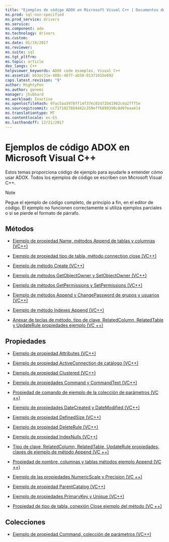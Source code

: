 ```yaml
---
title: "Ejemplos de código ADOX en Microsoft Visual C++ | Documentos de Microsoft"
ms.prod: sql-non-specified
ms.prod_service: drivers
ms.service: 
ms.component: ado
ms.technology: drivers
ms.custom: 
ms.date: 01/19/2017
ms.reviewer: 
ms.suite: sql
ms.tgt_pltfrm: 
ms.topic: article
dev_langs: C++
helpviewer_keywords: ADOX code examples, Visual C++
ms.assetid: b63ec31e-488c-4677-ab58-01371015e692
caps.latest.revision: "9"
author: MightyPen
ms.author: genemi
manager: jhubbard
ms.workload: Inactive
ms.openlocfilehash: 97ac5aa3978ff14f37ec02d72b41982cda2fff5e
ms.sourcegitcommit: cc71f1027884462c359effb898390c8d97eaa414
ms.translationtype: MT
ms.contentlocale: es-ES
ms.lasthandoff: 12/21/2017
---
```

# <a name="adox-code-examples-in-microsoft-visual-c"></a>Ejemplos de código ADOX en Microsoft Visual C++
Estos temas proporciona código de ejemplo para ayudarle a entender cómo usar ADOX. Todos los ejemplos de código se escriben con Microsoft Visual C++.  
  
> [!NOTE]
>  Pegue el ejemplo de código completo, de principio a fin, en el editor de código. El ejemplo no funcionen correctamente si utiliza ejemplos parciales o si se pierde el formato de párrafo.  
  
## <a name="methods"></a>Métodos  
  
-   [Ejemplo de propiedad Name, métodos Append de tablas y columnas (VC++)](../../../ado/reference/adox-api/columns-and-tables-append-methods-name-property-example-vc.md)  
  
-   [Ejemplo de propiedad tipo de tabla, método connection close (VC++)](../../../ado/reference/adox-api/connection-close-method-table-type-property-example-vc.md)  
  
-   [Ejemplo de método Create (VC++)](../../../ado/reference/adox-api/create-method-example-vc.md)  
  
-   [Ejemplo de métodos GetObjectOwner y SetObjectOwner (VC++)](../../../ado/reference/adox-api/getobjectowner-and-setobjectowner-methods-example-vc.md)  
  
-   [Ejemplo de métodos GetPermissions y SetPermissions (VC++)](../../../ado/reference/adox-api/getpermissions-and-setpermissions-methods-example-vc.md)  
  
-   [Ejemplo de métodos Append y ChangePassword de grupos y usuarios (VC++)](../../../ado/reference/adox-api/groups-and-users-append-changepassword-methods-example-vc.md)  
  
-   [Ejemplo de método Indexes Append (VC++)](../../../ado/reference/adox-api/indexes-append-method-example-vc.md)  
  
-   [Anexar de teclas de método, tipo de clave, RelatedColumn, RelatedTable y UpdateRule propiedades ejemplo (VC ++)](../../../ado/reference/adox-api/keys-append-method-key-type-relatedcolumn-relatedtable-example-vc.md)  
  
## <a name="properties"></a>Propiedades  
  
-   [Ejemplo de propiedad Attributes (VC++)](../../../ado/reference/adox-api/attributes-property-example-vc.md)  
  
-   [Ejemplo de propiedad ActiveConnection de catálogo (VC++)](../../../ado/reference/adox-api/catalog-activeconnection-property-example-vc.md)  
  
-   [Ejemplo de propiedad Clustered (VC++)](../../../ado/reference/adox-api/clustered-property-example-vc.md)  
  
-   [Ejemplo de propiedades Command y CommandText (VC++)](../../../ado/reference/adox-api/command-and-commandtext-properties-example-vc.md)  
  
-   [Propiedad de comando de ejemplo de la colección de parámetros (VC ++)](../../../ado/reference/adox-api/parameters-collection-command-property-example-vc.md)  
  
-   [Ejemplo de propiedades DateCreated y DateModified (VC++)](../../../ado/reference/adox-api/datecreated-and-datemodified-properties-example-vc.md)  
  
-   [Ejemplo de propiedad DefinedSize (VC++)](../../../ado/reference/adox-api/definedsize-property-example-vc.md)  
  
-   [Ejemplo de propiedad DeleteRule (VC++)](../../../ado/reference/adox-api/deleterule-property-example-vc.md)  
  
-   [Ejemplo de propiedad IndexNulls (VC++)](../../../ado/reference/adox-api/indexnulls-property-example-vc.md)  
  
-   [Tipo de clave, RelatedColumn, RelatedTable, UpdateRule propiedades, claves de ejemplo de método Append (VC ++)](../../../ado/reference/adox-api/keys-append-method-key-type-relatedcolumn-relatedtable-example-vc.md)  
  
-   [Propiedad de nombre, columnas y tablas métodos ejemplo Append (VC ++)](../../../ado/reference/adox-api/columns-and-tables-append-methods-name-property-example-vc.md)  
  
-   [Ejemplo de las propiedades NumericScale y Precision (VC ++)](../../../ado/reference/adox-api/numericscale-and-precision-properties-of-the-column-object-example-vc.md)  
  
-   [Ejemplo de propiedad ParentCatalog (VC++)](../../../ado/reference/adox-api/parentcatalog-property-example-vc.md)  
  
-   [Ejemplo de propiedades PrimaryKey y Unique (VC++)](../../../ado/reference/adox-api/primarykey-and-unique-properties-example-vc.md)  
  
-   [Propiedad de tipo de tabla, conexión Close ejemplo del método (VC ++)](../../../ado/reference/adox-api/connection-close-method-table-type-property-example-vc.md)  
  
## <a name="collections"></a>Colecciones  
  
-   [Ejemplo de propiedad Command, colección de parámetros (VC++)](../../../ado/reference/adox-api/parameters-collection-command-property-example-vc.md)
